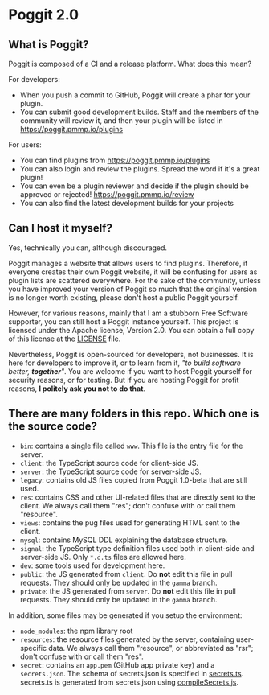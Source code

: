Poggit 2.0
==========

## What is Poggit?
Poggit is composed of a CI and a release platform. What does this mean?

For developers:
- When you push a commit to GitHub, Poggit will create a phar for your plugin.
- You can submit good development builds. Staff and the members of the community will review it, and then your plugin will be listed in https://poggit.pmmp.io/plugins

For users:
- You can find plugins from https://poggit.pmmp.io/plugins
- You can also login and review the plugins. Spread the word if it's a great plugin!
- You can even be a plugin reviewer and decide if the plugin should be approved or rejected! https://poggit.pmmp.io/review
- You can also find the latest development builds for your projects

## Can I host it myself?
Yes, technically you can, although discouraged.

Poggit manages a website that allows users to find plugins. Therefore, if everyone creates their own Poggit website, it will be confusing for users as plugin lists are scattered everywhere. For the sake of the community, unless you have improved your version of Poggit so much that the original version is no longer worth existing, please don't host a public Poggit yourself.

However, for various reasons, mainly that I am a stubborn Free Software supporter, you can still host a Poggit instance yourself. This project is licensed under the Apache license, Version 2.0. You can obtain a full copy of this license at the [LICENSE](LICENSE) file.

Nevertheless, Poggit is open-sourced for developers, not businesses. It is here for developers to improve it, or to learn from it, _"to build software better, **together**"_. You are welcome if you want to host Poggit yourself for security reasons, or for testing. But if you are hosting Poggit for profit reasons, **I politely ask you not to do that**.

## There are many folders in this repo. Which one is the source code?
* `bin`: contains a single file called `www`. This file is the entry file for the server.
* `client`: the TypeScript source code for client-side JS.
* `server`: the TypeScript source code for server-side JS.
* `legacy`: contains old JS files copied from Poggit 1.0-beta that are still used.
* `res`: contains CSS and other UI-related files that are directly sent to the client. We always call them "res"; don't confuse with or call them "resource".
* `views`: contains the pug files used for generating HTML sent to the client.
* `mysql`: contains MySQL DDL explaining the database structure.
* `signal`: the TypeScript type definition files used both in client-side and server-side JS. Only `*.d.ts` files are allowed here.
* `dev`: some tools used for development here.
* `public`: the JS generated from `client`. Do **not** edit this file in pull requests. They should only be updated in the `gamma` branch.
* `private`: the JS generated from `server`. Do **not** edit this file in pull requests. They should only be updated in the `gamma` branch.

In addition, some files may be generated if you setup the environment:
* `node_modules`: the npm library root
* `resources`: the resource files generated by the server, containing user-specific data. We always call them "resource", or abbreviated as "rsr"; don't confuse with or call them "res".
* `secret`: contains an `app.pem` (GitHub app private key) and a `secrets.json`. The schema of secrets.json is specified in [secrets.ts](server/secrets.ts). secrets.ts is generated from secrets.json using [compileSecrets.js](dev/compileSecrets.js).

